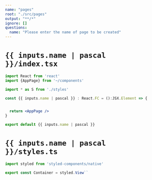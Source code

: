 ```yaml
---
name: "pages"
root: "./src/pages"
output: "**/*"
ignore: []
questions:
  name: "Please enter the name of page to be created"
---
```


# `{{ inputs.name | pascal }}/index.tsx`

```jsx
import React from 'react'
import {AppPage} from '~/components'

import * as S from './styles'

const {{ inputs.name | pascal }} : React.FC = ():JSX.Element => {


  return <AppPage />
}

export default {{ inputs.name | pascal }}

```

# `{{ inputs.name | pascal }}/styles.ts`

```jsx
import styled from 'styled-components/native'

export const Container = styled.View``

```
